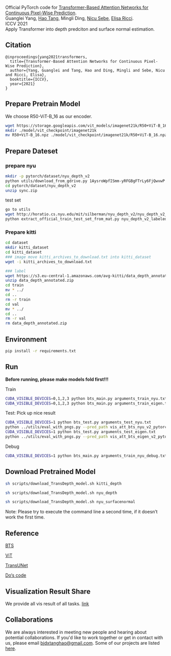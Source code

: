 Official PyTorch code for [Transformer-Based Attention Networks for Continuous Pixel-Wise Prediction](https://arxiv.org/abs/2103.12091). <br>
Guanglei Yang, [Hao Tang](https://scholar.google.com/citations?user=9zJkeEMAAAAJ&hl=en), Mingli Ding, [Nicu Sebe](https://scholar.google.com/citations?user=stFCYOAAAAAJ&hl=en), [Elisa Ricci](https://scholar.google.com/citations?hl=en&user=xf1T870AAAAJ&view_op=list_works&sortby=pubdate). <br>
ICCV 2021 <br>
Apply Transformer into depth predciton and surface normal estimation.

## Citation
```
@inproceedings{yang2021transformers,
  title={Transformer-Based Attention Networks for Continuous Pixel-Wise Prediction},
  author={Yang, Guanglei and Tang, Hao and Ding, Mingli and Sebe, Nicu and Ricci, Elisa},
  booktitle={ICCV},
  year={2021}
}
```

## Prepare Pretrain Model
We choose R50-ViT-B_16 as our encoder.
```bash root transformerdepth
wget https://storage.googleapis.com/vit_models/imagenet21k/R50+ViT-B_16.npz 
mkdir ./model/vit_checkpoint/imagenet21k 
mv R50+ViT-B_16.npz ./model/vit_checkpoint/imagenet21k/R50+ViT-B_16.npz
```

## Prepare Dateset
### prepare nyu
```bash
mkdir -p pytorch/dataset/nyu_depth_v2
python utils/download_from_gdrive.py 1AysroWpfISmm-yRFGBgFTrLy6FjQwvwP pytorch/dataset/nyu_depth_v2/sync.zip
cd pytorch/dataset/nyu_depth_v2
unzip sync.zip
```
test set
```bash
go to utils
wget http://horatio.cs.nyu.edu/mit/silberman/nyu_depth_v2/nyu_depth_v2_labeled.mat
python extract_official_train_test_set_from_mat.py nyu_depth_v2_labeled.mat splits.mat ../pytorch/dataset/nyu_depth_v2/official_splits/

```
### Prepare kitti
```bash
cd dataset
mkdir kitti_dataset
cd kitti_dataset
### image move kitti_archives_to_download.txt into kitti_dataset
wget -i kitti_archives_to_download.txt

### label
wget https://s3.eu-central-1.amazonaws.com/avg-kitti/data_depth_annotated.zip
unzip data_depth_annotated.zip
cd train
mv * ../
cd ..  
rm -r train
cd val
mv * ../
cd ..
rm -r val
rm data_depth_annotated.zip
```
## Environment 
```bash
pip install -r requirements.txt
```

## Run
**Before running, please make models fold first!!!**

Train
```bash
CUDA_VISIBLE_DEVICES=0,1,2,3 python bts_main.py arguments_train_nyu.txt
CUDA_VISIBLE_DEVICES=0,1,2,3 python bts_main.py arguments_train_eigen.txt
```
Test: Pick up nice result
```bash
CUDA_VISIBLE_DEVICES=1 python bts_test.py arguments_test_nyu.txt
python ../utils/eval_with_pngs.py --pred_path vis_att_bts_nyu_v2_pytorch_att/raw/ --gt_path ./dataset/nyu_depth_v2/official_splits/test/ --dataset nyu --min_depth_eval 1e-3 --max_depth_eval 10 --eigen_crop
CUDA_VISIBLE_DEVICES=1 python bts_test.py arguments_test_eigen.txt
python ../utils/eval_with_pngs.py --pred_path vis_att_bts_eigen_v2_pytorch_att/raw/ --gt_path ./dataset/kitti_dataset/ --dataset kitti --min_depth_eval 1e-3 --max_depth_eval 80 --do_kb_crop --garg_crop
```
Debug
```bash
CUDA_VISIBLE_DEVICES=1 python bts_main.py arguments_train_nyu_debug.txt
```

## Download Pretrained Model

```bash
sh scripts/download_TransDepth_model.sh kitti_depth

sh scripts/download_TransDepth_model.sh nyu_depth

sh scripts/download_TransDepth_model.sh nyu_surfacenormal
```

Note: Please try to execute the command line a second time, if it doesn’t work the first time.


## Reference
[BTS](https://github.com/cogaplex-bts/bts)

[ViT](https://github.com/jeonsworld/ViT-pytorch)

[TransUNet](https://github.com/Beckschen/TransUNet)

[Do‘s code](https://github.com/MARSLab-UMN/TiltedImageSurfaceNormal)

## Visualization Result Share
We provide all vis result of all tasks. [link](https://www.dropbox.com/sh/iv4zb4fl3vn294i/AACGjH0jIPtyZ8qwr_erLKr9a?dl=0)

## Collaborations
We are always interested in meeting new people and hearing about potential collaborations. If you'd like to work together or get in contact with us, please email bjdxtanghao@gmail.com. Some of our projects are listed [here](https://github.com/Ha0Tang).
